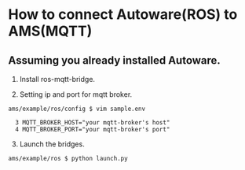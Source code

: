# How to connect Autoware(ROS) to AMS(MQTT)

## Assuming you already installed Autoware.

1. Install ros-mqtt-bridge.

2. Setting ip and port for mqtt broker.

```console
ams/example/ros/config $ vim sample.env

  3 MQTT_BROKER_HOST="your mqtt-broker's host"
  4 MQTT_BROKER_PORT="your mqtt-broker's port"

```

3. Launch the bridges.

```console
ams/example/ros $ python launch.py
```
